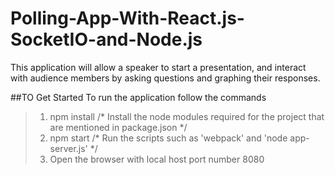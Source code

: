 # Polling-App-With-React.js-SocketIO-and-Node.js
This application will allow a speaker to start a presentation, and interact with audience members by asking questions and graphing their responses. 

##TO Get Started
To run the application follow the commands
> 1. npm install /* Install the node modules required for the project that are mentioned in package.json */
> 2. npm start   /* Run the scripts such as 'webpack' and 'node app-server.js' */
> 3. Open the browser with local host port number 8080
